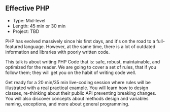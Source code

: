 ## Effective PHP

- Type: Mid-level
- Length: 45 min or 30 min
- Project: TBD

PHP has evolved massively since his first days, and it's on the road to a
full-featured language. However, at the same time, there is a lot of outdated information and libraries with poorly written code.

This talk is about writing PHP Code that is: safe, robust, maintainable, and optimized for the reader. We are going to cover a set of rules, that if you
follow them; they will get you on the habit of writing code well.

Get ready for a 20 min/35 min live-coding session where rules will be illustrated with a real practical example. You will learn how to design classes, re-thinking about their public API preventing breaking changes. You will also discover concepts about methods design and variables
naming, exceptions, and more about general programming.
